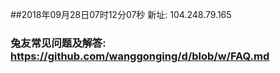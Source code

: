 ##2018年09月28日07时12分07秒 新址: 104.248.79.165
### 兔友常见问题及解答: https://github.com/wanggonging/d/blob/w/FAQ.md
